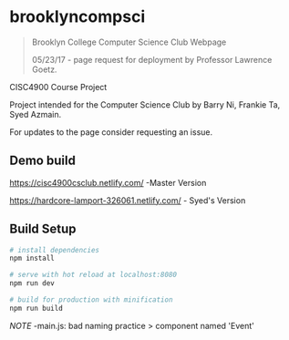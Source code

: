 # brooklyncompsci

> Brooklyn College Computer Science Club Webpage
>
> 05/23/17 - page request for deployment by Professor Lawrence Goetz.

CISC4900 Course Project

Project intended for the Computer Science Club by Barry Ni, Frankie Ta, Syed Azmain.

For updates to the page consider requesting an issue.

## Demo build

https://cisc4900csclub.netlify.com/ -Master Version

https://hardcore-lamport-326061.netlify.com/ - Syed's Version

## Build Setup

```bash
# install dependencies
npm install

# serve with hot reload at localhost:8080
npm run dev

# build for production with minification
npm run build
```

_NOTE_
-main.js: bad naming practice > component named 'Event'
